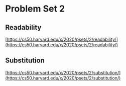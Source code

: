 # Problem Set 2

## Readability
[https://cs50.harvard.edu/x/2020/psets/2/readability/](https://cs50.harvard.edu/x/2020/psets/2/readability/)

## Substitution
[https://cs50.harvard.edu/x/2020/psets/2/substitution/](https://cs50.harvard.edu/x/2020/psets/2/substitution/)
